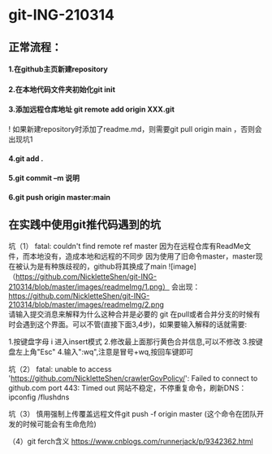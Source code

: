 # git-ING-210314 

## 正常流程： 
#### 1.在github主页新建repository  
#### 2.在本地代码文件夹初始化git init  
#### 3.添加远程仓库地址 git remote add origin XXX.git  
! 如果新建repository时添加了readme.md，则需要git pull origin main ，否则会出现坑1  
#### 4.git add .  
#### 5.git commit –m 说明  
#### 6.git push origin master:main  

## 在实践中使用git推代码遇到的坑 
坑（1）   fatal: couldn't find remote ref master
因为在远程仓库有ReadMe文件，而本地没有，造成本地和远程的不同步
因为使用了旧命令master，master现在被认为是有种族歧视的，github将其换成了main
![image]（https://github.com/NickletteShen/git-ING-210314/blob/master/images/readmeImg/1.png）
会出现：
https://github.com/NickletteShen/git-ING-210314/blob/master/images/readmeImg/2.png  
请输入提交消息来解释为什么这种合并是必要的
git 在pull或者合并分支的时候有时会遇到这个界面。可以不管(直接下面3,4步)，如果要输入解释的话就需要:

1.按键盘字母 i 进入insert模式
2.修改最上面那行黄色合并信息,可以不修改
3.按键盘左上角"Esc"
4.输入":wq",注意是冒号+wq,按回车键即可

坑（2） fatal: unable to access 'https://github.com/NickletteShen/crawlerGovPolicy/': Failed to connect to github.com port 443: Timed out
网站不稳定，不停重复命令，刷新DNS：ipconfig /flushdns

坑（3）  慎用强制上传覆盖远程文件git push -f origin master
(这个命令在团队开发的时候可能会有生命危险)

（4）git ferch含义	https://www.cnblogs.com/runnerjack/p/9342362.html
